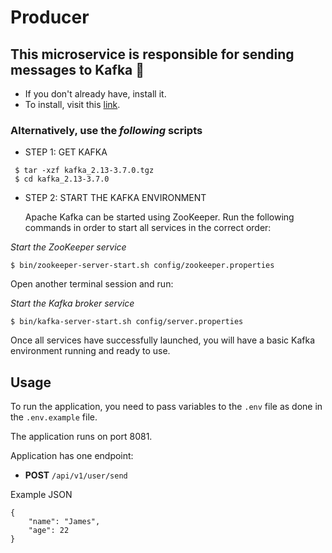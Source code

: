 # Producer

## This microservice is responsible for sending messages to Kafka 📨

* If you don't already have, install it.
* To install, visit this [link](https://kafka.apache.org/quickstart).

### Alternatively, use the *following* scripts 

* STEP 1: GET KAFKA
````
 $ tar -xzf kafka_2.13-3.7.0.tgz
 $ cd kafka_2.13-3.7.0
````
* STEP 2: START THE KAFKA ENVIRONMENT

  Apache Kafka can be started using ZooKeeper.
  Run the following commands in order to start all services in the correct order:

*Start the ZooKeeper service*
````
$ bin/zookeeper-server-start.sh config/zookeeper.properties
````
Open another terminal session and run:

*Start the Kafka broker service*
````
$ bin/kafka-server-start.sh config/server.properties
````
Once all services have successfully launched, you will have a basic Kafka environment running and ready to use.

## Usage

To run the application, you need to pass variables to the `.env` file as done in the `.env.example` file.

The application runs on port 8081.

Application has one endpoint:

* **POST** `/api/v1/user/send`

Example JSON
````
{
    "name": "James",
    "age": 22
}
````